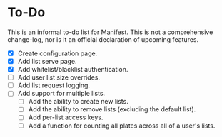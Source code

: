 # To-Do

This is an informal to-do list for Manifest. This is not a comprehensive change-log, nor is it an official declaration of upcoming features.

- [X] Create configuration page.
- [X] Add list serve page.
- [X] Add whitelist/blacklist authentication.
- [ ] Add user list size overrides.
- [ ] Add list request logging.
- [ ] Add support for multiple lists.
    - [ ] Add the ability to create new lists.
    - [ ] Add the ability to remove lists (excluding the default list).
    - [ ] Add per-list access keys.
    - [ ] Add a function for counting all plates across all of a user's lists.
